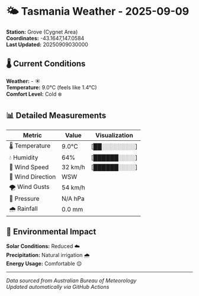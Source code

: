 # 🌤️ Tasmania Weather - 2025-09-09

**Station:** Grove (Cygnet Area)  
**Coordinates:** -43.1647,147.0584  
**Last Updated:** 20250909030000

## 🌡️ Current Conditions

**Weather:** - ☀️  
**Temperature:** 9.0°C (feels like 1.4°C)  
**Comfort Level:** Cold ❄️

## 📊 Detailed Measurements

| Metric | Value | Visualization |
|--------|-------|---------------|
| 🌡️ Temperature | 9.0°C | [██░░░░░░░░] |
| 💧 Humidity | 64% | [██████░░░░] |
| 💨 Wind Speed | 32 km/h | [██████░░░░] |
| 🧭 Wind Direction | WSW | |
| 🌪️ Wind Gusts | 54 km/h | |
| 🔽 Pressure | N/A hPa | |
| 🌧️ Rainfall | 0.0 mm | |

## 🌱 Environmental Impact

**Solar Conditions:** Reduced ☁️  
**Precipitation:** Natural irrigation 🌧️  
**Energy Usage:** Comfortable 😌

---
*Data sourced from Australian Bureau of Meteorology*  
*Updated automatically via GitHub Actions*
